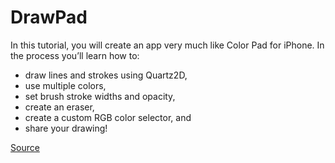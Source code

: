# DrawPad

In this tutorial, you will create an app very much like Color Pad for iPhone. In the process you’ll learn how to:
 - draw lines and strokes using Quartz2D,
 - use multiple colors,
 - set brush stroke widths and opacity,
 - create an eraser,
 - create a custom RGB color selector, and
 - share your drawing!

[Source](http://www.raywenderlich.com/87899/make-simple-drawing-app-uikit-swift)

